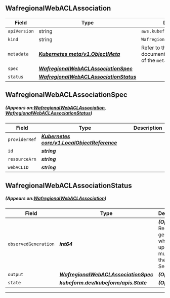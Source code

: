 ## WafregionalWebACLAssociation
| Field | Type | Description |
| ------ | ----- | ----------- |
| `apiVersion` | string | `aws.kubeform.com/v1alpha1` |
|    `kind` | string | `WafregionalWebACLAssociation` |
| `metadata` | ***[Kubernetes meta/v1.ObjectMeta](https://kubernetes.io/docs/reference/generated/kubernetes-api/v1.13/#objectmeta-v1-meta)***|Refer to the Kubernetes API documentation for the fields of the `metadata` field.|
| `spec` | ***[WafregionalWebACLAssociationSpec](#WafregionalWebACLAssociationSpec)***||
| `status` | ***[WafregionalWebACLAssociationStatus](#WafregionalWebACLAssociationStatus)***||
## WafregionalWebACLAssociationSpec
##### (Appears on:[WafregionalWebACLAssociation](#WafregionalWebACLAssociation), [WafregionalWebACLAssociationStatus](#WafregionalWebACLAssociationStatus))
| Field | Type | Description |
| ------ | ----- | ----------- |
| `providerRef` | ***[Kubernetes core/v1.LocalObjectReference](https://kubernetes.io/docs/reference/generated/kubernetes-api/v1.13/#localobjectreference-v1-core)***||
| `id` | ***string***||
| `resourceArn` | ***string***||
| `webACLID` | ***string***||
## WafregionalWebACLAssociationStatus
##### (Appears on:[WafregionalWebACLAssociation](#WafregionalWebACLAssociation))
| Field | Type | Description |
| ------ | ----- | ----------- |
| `observedGeneration` | ***int64***| ***(Optional)*** Resource generation, which is updated on mutation by the API Server.|
| `output` | ***[WafregionalWebACLAssociationSpec](#WafregionalWebACLAssociationSpec)***| ***(Optional)*** |
| `state` | ***kubeform.dev/kubeform/apis.State***| ***(Optional)*** |
---
